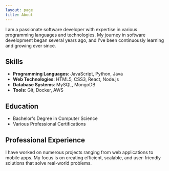 ```yaml
---
layout: page
title: About
---
```


I am a passionate software developer with expertise in various programming languages and technologies. My journey in software development began several years ago, and I've been continuously learning and growing ever since.

## Skills

- **Programming Languages**: JavaScript, Python, Java
- **Web Technologies**: HTML5, CSS3, React, Node.js
- **Database Systems**: MySQL, MongoDB
- **Tools**: Git, Docker, AWS

## Education

- Bachelor's Degree in Computer Science
- Various Professional Certifications

## Professional Experience

I have worked on numerous projects ranging from web applications to mobile apps. My focus is on creating efficient, scalable, and user-friendly solutions that solve real-world problems. 